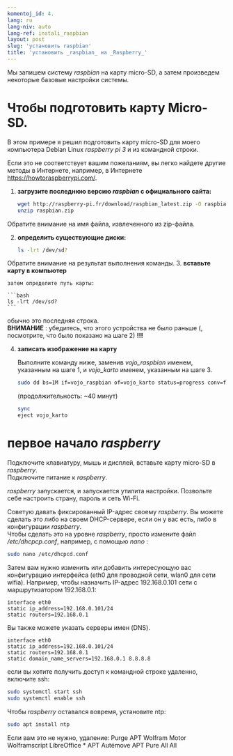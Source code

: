```yaml
---
komentoj_id: 4.
lang: ru
lang-niv: auto
lang-ref: instali_raspbian
layout: post
slug: 'установить raspbian'
title: 'установить _raspbian_ на _Raspberry_'
---
```


Мы запишем систему _raspbian_ на карту micro-SD, а затем произведем некоторые базовые настройки системы. 


# Чтобы подготовить карту Micro-SD.

В этом примере я решил подготовить карту micro-SD для моего компьютера Debian Linux _raspberry pi 3_ и из командной строки.

Если это не соответствует вашим пожеланиям, вы легко найдете другие методы в Интернете, например, в Интернете <https://howtoraspberrypi.com/>.

 1. **загрузите последнюю версию _raspbian_ с официального сайта:**



    ```bash
    wget http://raspberry-pi.fr/download/raspbian_latest.zip -O raspbian.zip
    unzip raspbian.zip
    ```
Обратите внимание на имя файла, извлеченного из zip-файла.
    
 2. **определить существующие диски:**


    
    ```bash
    ls -lrt /dev/sd?
    ```
Обратите внимание на результат выполнения команды.
3. **вставьте карту в компьютер**
    
    затем определите путь карты:
    
    ```bash
    ls -lrt /dev/sd?
    ```
обычно это последняя строка.  
    **ВНИМАНИЕ** : убедитесь, что этого устройства не было раньше \(, посмотрите, что было показано на шаге 2\) **!!!**

 4. **записать изображение на карту**



    Выполните команду ниже, заменив _vojo\_raspbian_ именем, указанным на шаге 1, и _vojo\_karto_ именем, указанным на шаге 3.
    
    ```bash
    sudo dd bs=1M if=vojo_raspbian of=vojo_karto status=progress conv=fsync
    ```
    (продолжительность: ~40 минут)
    
    ```bash
    sync
    eject vojo_karto
    ``` 


# первое начало _raspberry_
Подключите клавиатуру, мышь и дисплей, вставьте карту micro-SD в _raspberry_.  
Подключите питание к _raspberry_.

 _raspberry_ запускается, и запускается утилита настройки. Позвольте себе настроить страну, пароль и сеть Wi-Fi.

Советую давать фиксированный IP-адрес своему _raspberry_. Вы можете сделать это либо на своем DHCP-сервере, если он у вас есть, либо в конфигурации _raspberry_.  
Чтобы сделать это на уровне _raspberry_, просто измените файл _/etc/dhcpcp.conf_, например, с помощью _nano_ :

```bash
sudo nano /etc/dhcpcd.conf
```

Затем вам нужно изменить или добавить интересующую вас конфигурацию интерфейса (eth0 для проводной сети, wlan0 для сети wifia). Например, чтобы назначить IP-адрес 192.168.0.101 сети с маршрутизатором 192.168.0.1:

```
interface eth0
static ip_address=192.168.0.101/24
static routers=192.168.0.1
```
Вы также можете указать серверы имен (DNS). 

```
interface eth0
static ip_address=192.168.0.101/24
static routers=192.168.0.1
static domain_name_servers=192.168.0.1 8.8.8.8
```
если вы хотите получить доступ к командной строке удаленно, включите ssh:

```bash
sudo systemctl start ssh
sudo systemctl enable ssh
```

Чтобы _raspberry_ оставался вовремя, установите ntp:

```bash
sudo apt install ntp
```

Если вам это не нужно, удаление: 
 Purge APT Wolfram Motor Wolframscript LibreOffice * 
 APT Autémove 
 APT Pure All All 
